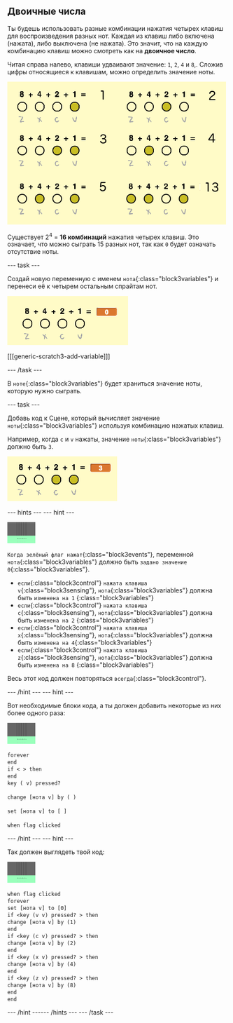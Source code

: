 ## Двоичные числа

Ты будешь использовать разные комбинации нажатия четырех клавиш для воспроизведения разных нот. Каждая из клавиш либо включена (нажата), либо выключена (не нажата). Это значит, что на каждую комбинацию клавиш можно смотреть как на **двоичное число**.

Читая справа налево, клавиши удваивают значение: `1`, `2`, `4` и `8`,. Сложив цифры относящиеся к клавишам, можно определить значение ноты.

![Примеры значений нот](images/note-values.png)

Существует 2<sup>4</sup> = **16 комбинаций** нажатия четырех клавиш. Это означает, что можно сыграть 15 разных нот, так как `0` будет означать отсутствие ноты.

--- task ---

Создай новую переменную с именем `нота`{:class="block3variables"} и перенеси её к четырем остальным спрайтам нот.

![Переменная ноты](images/note-create.png)

[[[generic-scratch3-add-variable]]]

--- /task ---

В `ноте`{:class="block3variables"} будет храниться значение ноты, которую нужно сыграть.

--- task ---

Добавь код к Сцене, который вычисляет значение `ноты`{:class="block3variables"} используя комбинацию нажатых клавиш.

Например, когда `с` и `v` нажаты, значение `ноты`{:class="block3variables"} должно быть `3`.

![Проверка переменной ноты](images/note-test.png)

--- hints ---
 --- hint ---

![сцена](images/stage.png)

`Когда зелёный флаг нажат`{:class="block3events"}, переменной `нота`{:class="block3variables"} должно быть `задано значение 0`{:class="block3variables"}.

+ `если`{:class="block3control"} `нажата клавиша v`{:class="block3sensing"}, `нота`{:class="block3variables"} должна быть `изменена на 1` {:class="block3variables"}
+ `если`{:class="block3control"} `нажата клавиша с`{:class="block3sensing"}, `нота`{:class="block3variables"} должна быть `изменена на 2` {:class="block3variables"}
+ `если`{:class="block3control"} `нажата клавиша x`{:class="block3sensing"}, `нота`{:class="block3variables"} должна быть `изменена на 4`{:class="block3variables"}
+ `если`{:class="block3control"} `нажата клавиша z`{:class="block3sensing"}, `нота`{:class="block3variables"} должна быть `изменена на 8` {:class="block3variables"}

Весь этот код должен повторяться `всегда`{:class="block3control"}.

--- /hint --- --- hint ---

Вот необходимые блоки кода, а ты должен добавить некоторые из них более одного раза:

![сцена](images/stage.png)

```blocks3
forever
end
if < > then
end
key ( v) pressed?

change [нота v] by ( )

set [нота v] to [ ]

when flag clicked
```

--- /hint --- --- hint ---

Так должен выглядеть твой код:

![сцена](images/stage.png)

```blocks3
when flag clicked
forever
set [нота v] to [0]
if <key (v v) pressed? > then
change [нота v] by (1)
end
if <key (c v) pressed? > then
change [нота v] by (2)
end
if <key (x v) pressed? > then
change [нота v] by (4)
end
if <key (z v) pressed? > then
change [нота v] by (8)
end
end
```

--- /hint ------ /hints --- --- /task ---